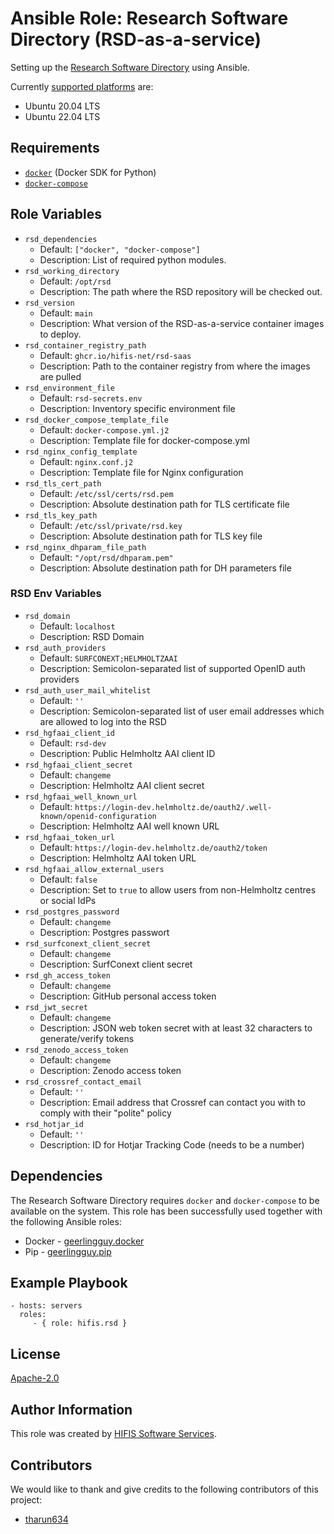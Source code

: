 <!--
SPDX-FileCopyrightText: 2022 Helmholtz Centre for Environmental Research (UFZ)
SPDX-FileCopyrightText: 2022 Helmholtz-Zentrum Dresden-Rossendorf (HZDR)

SPDX-License-Identifier: Apache-2.0
-->

# Ansible Role: Research Software Directory (RSD-as-a-service)

Setting up the [Research Software Directory](https://github.com/research-software-directory/RSD-as-a-service)
using Ansible.

Currently [supported platforms](meta/main.yml) are:
* Ubuntu 20.04 LTS
* Ubuntu 22.04 LTS

## Requirements

* [`docker`](https://pypi.org/project/docker/) (Docker SDK for Python)
* [`docker-compose`](https://pypi.org/project/docker-compose/)

## Role Variables

- `rsd_dependencies`
  - Default: `["docker", "docker-compose"]`
  - Description: List of required python modules.
- `rsd_working_directory`
  - Default: `/opt/rsd`
  - Description: The path where the RSD repository will be checked out.
- `rsd_version`
  - Default: `main`
  - Description: What version of the RSD-as-a-service container images to deploy.
- `rsd_container_registry_path`
  - Default: `ghcr.io/hifis-net/rsd-saas`
  - Description: Path to the container registry from where the images are pulled
- `rsd_environment_file`
  - Default: `rsd-secrets.env`
  - Description: Inventory specific environment file
- `rsd_docker_compose_template_file`
  - Default: `docker-compose.yml.j2`
  - Description: Template file for docker-compose.yml
- `rsd_nginx_config_template`
  - Default: `nginx.conf.j2`
  - Description: Template file for Nginx configuration
- `rsd_tls_cert_path`
  - Default: `/etc/ssl/certs/rsd.pem`
  - Description: Absolute destination path for TLS certificate file
- `rsd_tls_key_path`
  - Default: `/etc/ssl/private/rsd.key`
  - Description: Absolute destination path for TLS key file
- `rsd_nginx_dhparam_file_path`
  - Default: `"/opt/rsd/dhparam.pem"`
  - Description: Absolute destination path for DH parameters file

### RSD Env Variables
- `rsd_domain`
  - Default: `localhost`
  - Description: RSD Domain
- `rsd_auth_providers`
  - Default: `SURFCONEXT;HELMHOLTZAAI`
  - Description: Semicolon-separated list of supported OpenID auth providers
- `rsd_auth_user_mail_whitelist`
  - Default: `''`
  - Description: Semicolon-separated list of user email addresses which are allowed to log into the RSD
- `rsd_hgfaai_client_id`
  - Default: `rsd-dev`
  - Description: Public Helmholtz AAI client ID
- `rsd_hgfaai_client_secret`
  - Default: `changeme`
  - Description: Helmholtz AAI client secret
- `rsd_hgfaai_well_known_url`
  - Default: `https://login-dev.helmholtz.de/oauth2/.well-known/openid-configuration`
  - Description: Helmholtz AAI well known URL
- `rsd_hgfaai_token_url`
  - Default: `https://login-dev.helmholtz.de/oauth2/token`
  - Description: Helmholtz AAI token URL
- `rsd_hgfaai_allow_external_users`
  - Default: `false`
  - Description: Set to `true` to allow users from non-Helmholtz centres or social IdPs
- `rsd_postgres_password`
  - Default: `changeme`
  - Description: Postgres passwort
- `rsd_surfconext_client_secret`
  - Default: `changeme`
  - Description: SurfConext client secret
- `rsd_gh_access_token`
  - Default: `changeme`
  - Description: GitHub personal access token
- `rsd_jwt_secret`
  - Default: `changeme`
  - Description: JSON web token secret with at least 32 characters to generate/verify tokens
- `rsd_zenodo_access_token`
  - Default: `changeme`
  - Description: Zenodo access token
- `rsd_crossref_contact_email`
  - Default: `''`
  - Description: Email address that Crossref can contact you with to comply with their "polite" policy
- `rsd_hotjar_id`
  - Default: `''`
  - Description: ID for Hotjar Tracking Code (needs to be a number)

## Dependencies

The Research Software Directory requires `docker` and `docker-compose` to be
available on the system. This role has been successfully used together with the
following Ansible roles:
* Docker - [geerlingguy.docker](https://galaxy.ansible.com/geerlingguy/docker)
* Pip - [geerlingguy.pip](https://galaxy.ansible.com/geerlingguy/pip)

## Example Playbook

```ỳaml
- hosts: servers
  roles:
     - { role: hifis.rsd }
```

## License

[Apache-2.0](LICENSES/Apache-2.0.txt)

## Author Information

This role was created by [HIFIS Software Services](https://www.hifis.net/).

## Contributors

We would like to thank and give credits to the following contributors of this
project:

* [tharun634](https://github.com/tharun634) 
